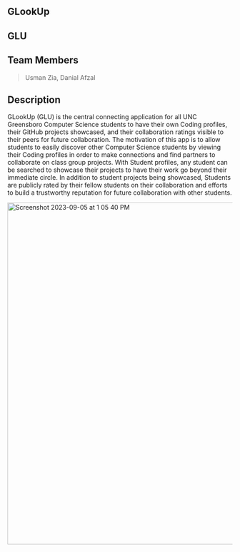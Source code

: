 ## GLookUp

 ## GLU

## Team Members

> Usman Zia,
> Danial Afzal



## Description

GLookUp (GLU) is the central connecting application for all UNC Greensboro Computer Science students to have their own Coding profiles, their GitHub projects showcased, and their collaboration ratings visible to their peers for future collaboration. The motivation of this app is to allow students to easily discover other Computer Science students by viewing their Coding profiles in order to make connections and find partners to collaborate on class group projects. With Student profiles, any student can be searched to showcase their projects to have their work go beyond their immediate circle. In addition to student projects being showcased, Students are publicly rated by their fellow students on their collaboration and efforts to build a trustworthy reputation for future collaboration with other students.  

<img width="767" alt="Screenshot 2023-09-05 at 1 05 40 PM" src="https://github.com/usman-z/GLookUp/assets/107960513/2c4c2e41-bd5f-4472-be15-14f7ae9f55ff">




